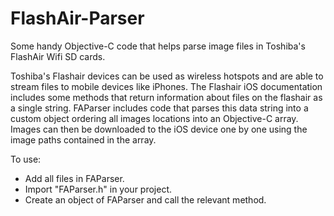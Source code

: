 # FlashAir-Parser
Some handy Objective-C code that helps parse image files in Toshiba's FlashAir Wifi SD cards.



Toshiba's Flashair devices can be used as wireless hotspots and are able to stream files to mobile devices like iPhones. The Flashair iOS documentation includes some methods that return information about files on the flashair as a single string. FAParser includes code that parses this data string into a custom object ordering all images locations into an Objective-C array. Images can then be downloaded to the iOS device one by one using the image paths contained in the array.

To use:
* Add all files in FAParser. 
* Import "FAParser.h" in your project.
* Create an object of FAParser and call the relevant method.
